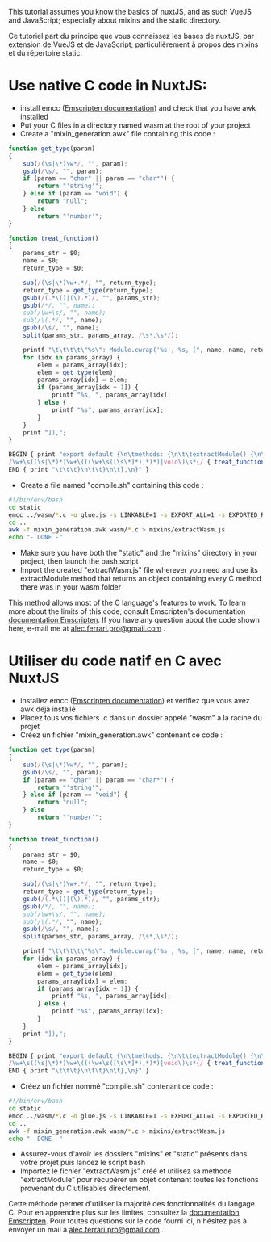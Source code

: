This tutorial assumes you know the basics of nuxtJS, and as such VueJS and JavaScript; especially about mixins and the static directory.  

Ce tutoriel part du principe que vous connaissez les bases de nuxtJS, par extension de VueJS et de JavaScript; particulièrement à propos des mixins et du répertoire static.
# Use native C code in NuxtJS:
- install emcc ([Emscripten documentation](https://emscripten.org/docs/getting_started/downloads.html "Emscripten documentation")) and check that you have awk installed
- Put your C files in a directory named wasm at the root of your project
- Create a "mixin_generation.awk" file containing this code :
```javascript
function get_type(param)
{
    sub(/(\s|\*)\w*/, "", param);
    gsub(/\s/, "", param);
    if (param == "char" || param == "char*") {
        return "'string'";
    } else if (param == "void") {
        return "null";
    } else
        return "'number'";
}

function treat_function()
{
    params_str = $0;
    name = $0;
    return_type = $0;

    sub(/(\s|\*)\w+.*/, "", return_type);
    return_type = get_type(return_type);
    gsub(/(.*\()|(\).*)/, "", params_str);
    gsub(/*/, "", name);
    sub(/\w+\s/, "", name);
    sub(/\(.*/, "", name);
    gsub(/\s/, "", name);
    split(params_str, params_array, /\s*,\s*/);

    printf "\t\t\t\t\"%s\": Module.cwrap('%s', %s, [", name, name, return_type;
    for (idx in params_array) {
        elem = params_array[idx];
        elem = get_type(elem);
        params_array[idx] = elem;
        if (params_array[idx + 1]) {
            printf "%s, ", params_array[idx];
        } else {
            printf "%s", params_array[idx];
        }
    }
    print "]),";
}

BEGIN { print "export default {\n\tmethods: {\n\t\textractModule() {\n\t\t\treturn {" }
/\w+\s((\s|\*)*)\w+\(((\w+\s([\s\*]*),*)*)|void\)\s*{/ { treat_function(); }
END { print "\t\t\t}\n\t\t}\n\t},\n}" }
```
- Create a file named "compile.sh" containing this code :
```bash
#!/bin/env/bash
cd static
emcc ../wasm/*.c -o glue.js -s LINKABLE=1 -s EXPORT_ALL=1 -s EXPORTED_RUNTIME_METHODS='["ccall", "cwrap"]'
cd ..
awk -f mixin_generation.awk wasm/*.c > mixins/extractWasm.js
echo "- DONE -"
```
- Make sure you have both the "static" and the "mixins" directory in your project, then launch the bash script
- Import the created "extractWasm.js" file wherever you need and use its extractModule method that returns an object containing every C method there was in your wasm folder

This method allows most of the C language's features to work. To learn more about the limits of this code, consult Emscripten's documentation [documentation Emscripten](https://emscripten.org/docs/getting_started "Emscripten documentation"). If you have any question about the code shown here, e-mail me at alec.ferrari.pro@gmail.com .

# Utiliser du code natif en C avec NuxtJS
- installez emcc ([Emscripten documentation](https://emscripten.org/docs/getting_started/downloads.html "Emscripten documentation")) et vérifiez que vous avez awk déjà installé
- Placez tous vos fichiers .c dans un dossier appelé "wasm" à la racine du projet
- Créez un fichier "mixin_generation.awk" contenant ce code :
```javascript
function get_type(param)
{
    sub(/(\s|\*)\w*/, "", param);
    gsub(/\s/, "", param);
    if (param == "char" || param == "char*") {
        return "'string'";
    } else if (param == "void") {
        return "null";
    } else
        return "'number'";
}

function treat_function()
{
    params_str = $0;
    name = $0;
    return_type = $0;

    sub(/(\s|\*)\w+.*/, "", return_type);
    return_type = get_type(return_type);
    gsub(/(.*\()|(\).*)/, "", params_str);
    gsub(/*/, "", name);
    sub(/\w+\s/, "", name);
    sub(/\(.*/, "", name);
    gsub(/\s/, "", name);
    split(params_str, params_array, /\s*,\s*/);

    printf "\t\t\t\t\"%s\": Module.cwrap('%s', %s, [", name, name, return_type;
    for (idx in params_array) {
        elem = params_array[idx];
        elem = get_type(elem);
        params_array[idx] = elem;
        if (params_array[idx + 1]) {
            printf "%s, ", params_array[idx];
        } else {
            printf "%s", params_array[idx];
        }
    }
    print "]),";
}

BEGIN { print "export default {\n\tmethods: {\n\t\textractModule() {\n\t\t\treturn {" }
/\w+\s((\s|\*)*)\w+\(((\w+\s([\s\*]*),*)*)|void\)\s*{/ { treat_function(); }
END { print "\t\t\t}\n\t\t}\n\t},\n}" }
```
- Créez un fichier nommé "compile.sh" contenant ce code :
```bash
#!/bin/env/bash
cd static
emcc ../wasm/*.c -o glue.js -s LINKABLE=1 -s EXPORT_ALL=1 -s EXPORTED_RUNTIME_METHODS='["ccall", "cwrap"]'
cd ..
awk -f mixin_generation.awk wasm/*.c > mixins/extractWasm.js
echo "- DONE -"
```
- Assurez-vous d'avoir les dossiers "mixins" et "static" présents dans votre projet puis lancez le script bash
- Importez le fichier "extractWasm.js" créé et utilisez sa méthode "extractModule" pour récupérer un objet contenant toutes les fonctions provenant du C utilisables directement.

Cette méthode permet d'utiliser la majorité des fonctionnalités du langage C. Pour en apprendre plus sur les limites, consultez la [documentation Emscripten](https://emscripten.org/docs/getting_started "Emscripten documentation"). Pour toutes questions sur le code fourni ici, n'hésitez pas à envoyer un mail à alec.ferrari.pro@gmail.com .